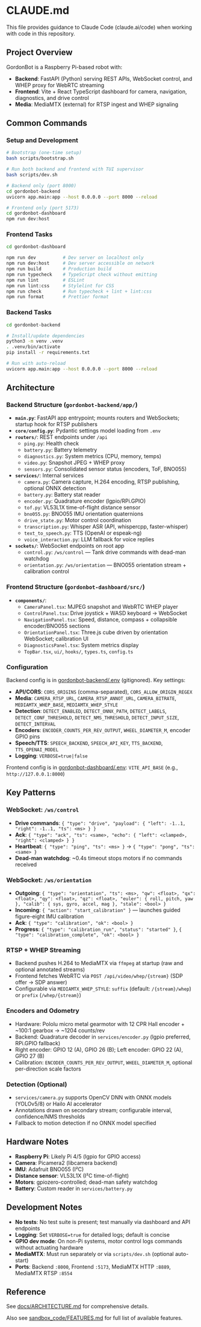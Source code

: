 # CLAUDE.md

This file provides guidance to Claude Code (claude.ai/code) when working with code in this repository.

## Project Overview

GordonBot is a Raspberry Pi-based robot with:
- **Backend**: FastAPI (Python) serving REST APIs, WebSocket control, and WHEP proxy for WebRTC streaming
- **Frontend**: Vite + React TypeScript dashboard for camera, navigation, diagnostics, and drive control
- **Media**: MediaMTX (external) for RTSP ingest and WHEP signaling

## Common Commands

### Setup and Development
```bash
# Bootstrap (one-time setup)
bash scripts/bootstrap.sh

# Run both backend and frontend with TUI supervisor
bash scripts/dev.sh

# Backend only (port 8000)
cd gordonbot-backend
uvicorn app.main:app --host 0.0.0.0 --port 8000 --reload

# Frontend only (port 5173)
cd gordonbot-dashboard
npm run dev:host
```

### Frontend Tasks
```bash
cd gordonbot-dashboard

npm run dev          # Dev server on localhost only
npm run dev:host     # Dev server accessible on network
npm run build        # Production build
npm run typecheck    # TypeScript check without emitting
npm run lint         # ESLint
npm run lint:css     # Stylelint for CSS
npm run check        # Run typecheck + lint + lint:css
npm run format       # Prettier format
```

### Backend Tasks
```bash
cd gordonbot-backend

# Install/update dependencies
python3 -m venv .venv
. .venv/bin/activate
pip install -r requirements.txt

# Run with auto-reload
uvicorn app.main:app --host 0.0.0.0 --port 8000 --reload
```

## Architecture

### Backend Structure (`gordonbot-backend/app/`)

- **`main.py`**: FastAPI app entrypoint; mounts routers and WebSockets; startup hook for RTSP publishers
- **`core/config.py`**: Pydantic settings model loading from `.env`
- **`routers/`**: REST endpoints under `/api`
  - `ping.py`: Health check
  - `battery.py`: Battery telemetry
  - `diagnostics.py`: System metrics (CPU, memory, temps)
  - `video.py`: Snapshot JPEG + WHEP proxy
  - `sensors.py`: Consolidated sensor status (encoders, ToF, BNO055)
- **`services/`**: Internal services
  - `camera.py`: Camera capture, H.264 encoding, RTSP publishing, optional ONNX detection
  - `battery.py`: Battery stat reader
  - `encoder.py`: Quadrature encoder (lgpio/RPi.GPIO)
  - `tof.py`: VL53L1X time-of-flight distance sensor
  - `bno055.py`: BNO055 IMU orientation quaternions
  - `drive_state.py`: Motor control coordination
  - `transcription.py`: Whisper ASR (API, whispercpp, faster-whisper)
  - `text_to_speech.py`: TTS (OpenAI or espeak-ng)
  - `voice_interaction.py`: LLM fallback for voice replies
- **`sockets/`**: WebSocket endpoints on root app
  - `control.py`: `/ws/control` — Tank drive commands with dead-man watchdog
  - `orientation.py`: `/ws/orientation` — BNO055 orientation stream + calibration control

### Frontend Structure (`gordonbot-dashboard/src/`)

- **`components/`**:
  - `CameraPanel.tsx`: MJPEG snapshot and WebRTC WHEP player
  - `ControlPanel.tsx`: Drive joystick + WASD keyboard → WebSocket
  - `NavigationPanel.tsx`: Speed, distance, compass + collapsible encoder/BNO055 sections
  - `OrientationPanel.tsx`: Three.js cube driven by orientation WebSocket; calibration UI
  - `DiagnosticsPanel.tsx`: System metrics display
  - `TopBar.tsx`, `ui/`, `hooks/`, `types.ts`, `config.ts`

### Configuration

Backend config is in [gordonbot-backend/.env](gordonbot-backend/.env) (gitignored). Key settings:

- **API/CORS**: `CORS_ORIGINS` (comma-separated), `CORS_ALLOW_ORIGIN_REGEX`
- **Media**: `CAMERA_RTSP_URL`, `CAMERA_RTSP_ANNOT_URL`, `CAMERA_BITRATE`, `MEDIAMTX_WHEP_BASE`, `MEDIAMTX_WHEP_STYLE`
- **Detection**: `DETECT_ENABLED`, `DETECT_ONNX_PATH`, `DETECT_LABELS`, `DETECT_CONF_THRESHOLD`, `DETECT_NMS_THRESHOLD`, `DETECT_INPUT_SIZE`, `DETECT_INTERVAL`
- **Encoders**: `ENCODER_COUNTS_PER_REV_OUTPUT`, `WHEEL_DIAMETER_M`, encoder GPIO pins
- **Speech/TTS**: `SPEECH_BACKEND`, `SPEECH_API_KEY`, `TTS_BACKEND`, `TTS_OPENAI_MODEL`
- **Logging**: `VERBOSE=true|false`

Frontend config is in [gordonbot-dashboard/.env](gordonbot-dashboard/.env): `VITE_API_BASE` (e.g., `http://127.0.0.1:8000`)

## Key Patterns

### WebSocket: `/ws/control`
- **Drive commands**: `{ "type": "drive", "payload": { "left": -1..1, "right": -1..1, "ts": <ms> } }`
- **Ack**: `{ "type": "ack", "ts": <same>, "echo": { "left": <clamped>, "right": <clamped> } }`
- **Heartbeat**: `{ "type": "ping", "ts": <ms> }` → `{ "type": "pong", "ts": <same> }`
- **Dead-man watchdog**: ~0.4s timeout stops motors if no commands received

### WebSocket: `/ws/orientation`
- **Outgoing**: `{ "type": "orientation", "ts": <ms>, "qw": <float>, "qx": <float>, "qy": <float>, "qz": <float>, "euler": { roll, pitch, yaw }, "calib": { sys, gyro, accel, mag }, "stale": <bool> }`
- **Incoming**: `{ "action": "start_calibration" }` — launches guided figure-eight IMU calibration
- **Ack**: `{ "type": "calibration", "ok": <bool> }`
- **Progress**: `{ "type": "calibration_run", "status": "started" }`, `{ "type": "calibration_complete", "ok": <bool> }`

### RTSP + WHEP Streaming
- Backend pushes H.264 to MediaMTX via `ffmpeg` at startup (raw and optional annotated streams)
- Frontend fetches WebRTC via `POST /api/video/whep/{stream}` (SDP offer → SDP answer)
- Configurable via `MEDIAMTX_WHEP_STYLE`: `suffix` (default: `/{stream}/whep`) or `prefix` (`/whep/{stream}`)

### Encoders and Odometry
- Hardware: Pololu micro metal gearmotor with 12 CPR Hall encoder + ~100:1 gearbox → ~1204 counts/rev
- Backend: Quadrature decoder in `services/encoder.py` (lgpio preferred, RPi.GPIO fallback)
- Right encoder: GPIO 12 (A), GPIO 26 (B); Left encoder: GPIO 22 (A), GPIO 27 (B)
- Calibration: `ENCODER_COUNTS_PER_REV_OUTPUT`, `WHEEL_DIAMETER_M`, optional per-direction scale factors

### Detection (Optional)
- `services/camera.py` supports OpenCV DNN with ONNX models (YOLOv5/8) or Hailo AI accelerator
- Annotations drawn on secondary stream; configurable interval, confidence/NMS thresholds
- Fallback to motion detection if no ONNX model specified

## Hardware Notes

- **Raspberry Pi**: Likely Pi 4/5 (lgpio for GPIO access)
- **Camera**: Picamera2 (libcamera backend)
- **IMU**: Adafruit BNO055 (I²C)
- **Distance sensor**: VL53L1X (I²C time-of-flight)
- **Motors**: gpiozero-controlled; dead-man safety watchdog
- **Battery**: Custom reader in `services/battery.py`

## Development Notes

- **No tests**: No test suite is present; test manually via dashboard and API endpoints
- **Logging**: Set `VERBOSE=true` for detailed logs; default is concise
- **GPIO dev mode**: On non-Pi systems, motor control logs commands without actuating hardware
- **MediaMTX**: Must run separately or via `scripts/dev.sh` (optional auto-start)
- **Ports**: Backend `:8000`, Frontend `:5173`, MediaMTX HTTP `:8889`, MediaMTX RTSP `:8554`

## Reference

See [docs/ARCHITECTURE.md](docs/ARCHITECTURE.md) for comprehensive details.

Also see [sandbox_code/FEATURES.md](sandbox_code/FEATURES.md) for full list of available features.
